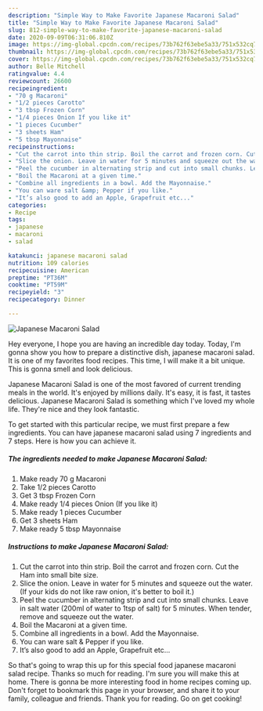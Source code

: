 ```yaml
---
description: "Simple Way to Make Favorite Japanese Macaroni Salad"
title: "Simple Way to Make Favorite Japanese Macaroni Salad"
slug: 812-simple-way-to-make-favorite-japanese-macaroni-salad
date: 2020-09-09T06:31:06.810Z
image: https://img-global.cpcdn.com/recipes/73b762f63ebe5a33/751x532cq70/japanese-macaroni-salad-recipe-main-photo.jpg
thumbnail: https://img-global.cpcdn.com/recipes/73b762f63ebe5a33/751x532cq70/japanese-macaroni-salad-recipe-main-photo.jpg
cover: https://img-global.cpcdn.com/recipes/73b762f63ebe5a33/751x532cq70/japanese-macaroni-salad-recipe-main-photo.jpg
author: Belle Mitchell
ratingvalue: 4.4
reviewcount: 26600
recipeingredient:
- "70 g Macaroni"
- "1/2 pieces Carotto"
- "3 tbsp Frozen Corn"
- "1/4 pieces Onion If you like it"
- "1 pieces Cucumber"
- "3 sheets Ham"
- "5 tbsp Mayonnaise"
recipeinstructions:
- "Cut the carrot into thin strip. Boil the carrot and frozen corn. Cut the Ham into small bite size."
- "Slice the onion. Leave in water for 5 minutes and squeeze out the water. (If your kids do not like raw onion, it&#39;s better to boil it.)"
- "Peel the cucumber in alternating strip and cut into small chunks. Leave in salt water (200ml of water to 1tsp of salt) for 5 minutes. When tender, remove and squeeze out the water."
- "Boil the Macaroni at a given time."
- "Combine all ingredients in a bowl. Add the Mayonnaise."
- "You can ware salt &amp; Pepper if you like."
- "It’s also good to add an Apple, Grapefruit etc..."
categories:
- Recipe
tags:
- japanese
- macaroni
- salad

katakunci: japanese macaroni salad 
nutrition: 109 calories
recipecuisine: American
preptime: "PT36M"
cooktime: "PT59M"
recipeyield: "3"
recipecategory: Dinner

---
```



![Japanese Macaroni Salad](https://img-global.cpcdn.com/recipes/73b762f63ebe5a33/751x532cq70/japanese-macaroni-salad-recipe-main-photo.jpg)

Hey everyone, I hope you are having an incredible day today. Today, I'm gonna show you how to prepare a distinctive dish, japanese macaroni salad. It is one of my favorites food recipes. This time, I will make it a bit unique. This is gonna smell and look delicious.

Japanese Macaroni Salad is one of the most favored of current trending meals in the world. It's enjoyed by millions daily. It's easy, it is fast, it tastes delicious. Japanese Macaroni Salad is something which I've loved my whole life. They're nice and they look fantastic.




To get started with this particular recipe, we must first prepare a few ingredients. You can have japanese macaroni salad using 7 ingredients and 7 steps. Here is how you can achieve it.

<!--inarticleads1-->

##### The ingredients needed to make Japanese Macaroni Salad:

1. Make ready 70 g Macaroni
1. Take 1/2 pieces Carotto
1. Get 3 tbsp Frozen Corn
1. Make ready 1/4 pieces Onion (If you like it)
1. Make ready 1 pieces Cucumber
1. Get 3 sheets Ham
1. Make ready 5 tbsp Mayonnaise




<!--inarticleads2-->

##### Instructions to make Japanese Macaroni Salad:

1. Cut the carrot into thin strip. Boil the carrot and frozen corn. Cut the Ham into small bite size.
1. Slice the onion. Leave in water for 5 minutes and squeeze out the water. (If your kids do not like raw onion, it&#39;s better to boil it.)
1. Peel the cucumber in alternating strip and cut into small chunks. Leave in salt water (200ml of water to 1tsp of salt) for 5 minutes. When tender, remove and squeeze out the water.
1. Boil the Macaroni at a given time.
1. Combine all ingredients in a bowl. Add the Mayonnaise.
1. You can ware salt &amp; Pepper if you like.
1. It’s also good to add an Apple, Grapefruit etc...




So that's going to wrap this up for this special food japanese macaroni salad recipe. Thanks so much for reading. I'm sure you will make this at home. There is gonna be more interesting food in home recipes coming up. Don't forget to bookmark this page in your browser, and share it to your family, colleague and friends. Thank you for reading. Go on get cooking!
